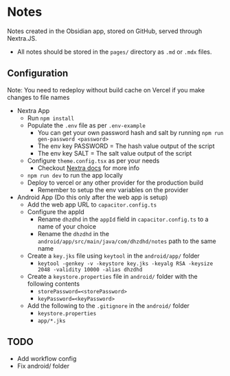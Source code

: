 # Notes

Notes created in the Obsidian app, stored on GitHub, served through Nextra.JS.

- All notes should be stored in the `pages/` directory as `.md` or `.mdx` files.

## Configuration

Note: You need to redeploy without build cache on Vercel if you make changes to file names

- Nextra App
  - Run `npm install`
  - Populate the `.env` file as per `.env-example`
    - You can get your own password hash and salt by running `npm run gen-password <password>`
    - The env key PASSWORD = The hash value output of the script
    - The env key SALT = The salt value output of the script
  - Configure `theme.config.tsx` as per your needs
    - Checkout [Nextra docs](https://nextra.site/docs/docs-theme/start) for more info
  - `npm run dev` to run the app locally
  - Deploy to vercel or any other provider for the production build
    - Remember to setup the env variables on the provider
- Android App (Do this only after the web app is setup)
  - Add the web app URL to `capacitor.config.ts`
  - Configure the appId
    - Rename `dhzdhd` in the `appId` field in `capacitor.config.ts` to a name of your choice
    - Rename the `dhzdhd` in the `android/app/src/main/java/com/dhzdhd/notes` path to the same name
  - Create a `key.jks` file using `keytool` in the `android/app/` folder
    - `keytool -genkey -v -keystore key.jks -keyalg RSA -keysize 2048 -validity 10000 -alias dhzdhd`
  - Create a `keystore.properties` file in `android/` folder with the following contents
    - `storePassword=<storePassword>`
    - `keyPassword=<keyPassword>`
  - Add the following to the `.gitignore` in the `android/` folder
    - `keystore.properties`
    - `app/*.jks`

## TODO

- Add workflow config
- Fix android/ folder
